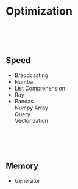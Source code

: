 # Optimization
<br/><br/><br/>
## Speed
* Braodcasting
* Numba
* List Comprehension
* Ray
* Pandas
<br>Numpy Array
<br>Query
<br>Vectorization
<br/><br/><br/><br/><br/>
## Memory
* Generator
<br/><br/><br/><br/><br/>